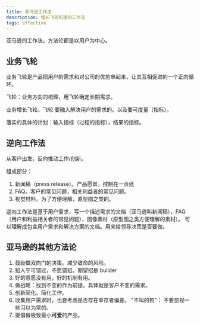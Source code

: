```yaml
---
title: 亚马逊工作法
description: 增长飞轮和逆向工作法
tags: effective
---
```


亚马逊的工作法。方法论都是以用户为中心。

## 业务飞轮
业务飞轮是产品把用户的需求和对公司的优势串起来，让其互相促进的一个正向循环。

飞轮：业务方向的梳理，用飞轮确定长期需求。

业务增长飞轮。飞轮 要融入解决用户的需求的。以及要可度量（指标）。

落实的具体的计划：输入指标（过程的指标），结果的指标。

## 逆向工作法
从客户出发，反向推动工作/创新。

组成部分：
1. 新闻稿（press release）。产品愿景。控制在一页纸
2. FAQ。客户的常见问题，相关利益者的常见问题。
3. 视觉材料。为了方便理解，原型图之类的。

逆向工作法是基于用户需求，写一个描述需求的文档（亚马逊叫新闻稿），FAQ（用户和利益相关者的常见问题），图像素材（原型图之类方便理解的素材）。 可以理解成包含用户需求和解决方案的文档。用来给领导决策是否要做。

## 亚马逊的其他方法论
1. 鼓励做双向门的决策。减少致命的风险。
2. 招人宁可错过，不愿错招。期望招是 builder
3. 好的意愿没有用，好的机制有用。
4. 做战略：找到不变的作为前提。具体就是客户不变的需求。
5. 创新简化。简化工作。
6. 收集用户需求时，也要考虑是否存在幸存者偏差。
"不叫的狗"： 不要忽视一些习以为常的。
7. 提倡做极致最小**可爱**的产品。
